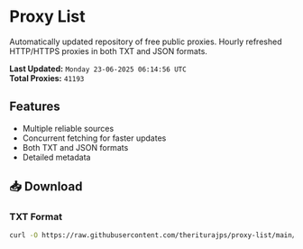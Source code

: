 # Proxy List

Automatically updated repository of free public proxies. Hourly refreshed HTTP/HTTPS proxies in both TXT and JSON formats.

**Last Updated:** `Monday 23-06-2025 06:14:56 UTC`  
**Total Proxies:** `41193`

## Features
- Multiple reliable sources
- Concurrent fetching for faster updates
- Both TXT and JSON formats
- Detailed metadata

## 📥 Download

### TXT Format
```bash
curl -O https://raw.githubusercontent.com/theriturajps/proxy-list/main/proxies.txt